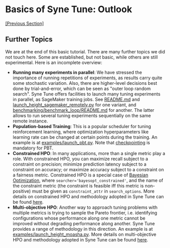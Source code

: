 # Basics of Syne Tune: Outlook


[[Previous Section]](basics_backend.md)


## Further Topics

We are at the end of this basic tutorial. There are many further topics we did
not touch here. Some are established, but not basic, while others are still
experimental. Here is an incomplete overview:

* **Running many experiments in parallel**: We have stressed the importance of
  running repetitions of experiments, as results carry quite some stochastic
  variation. Also, there are higher-level decisions best done by trial-and-error,
  which can be seen as "outer loop random search". Syne Tune offers facilities to
  launch many tuning experiments in parallel, as SageMaker training jobs. See
  [README.md](../../../README.md#launching-a-tuning-job) and
  [launch_height_sagemaker_remotely.py](../../../examples/launch_height_sagemaker_remotely.py)
  for one variant, and
  [benchmarking/benchmark_loop/README.md](../../../benchmarking/benchmark_loop/README.md)
  for another. The latter allows to run several tuning experiments sequentially
  on the same remote instance.
* **Population-based Training**: This is a popular scheduler for tuning
  reinforcement learning, where optimization hyperparameters like learning
  rate can be changed at certain points during the training. An example is at
  [examples/launch_pbt.py](../../../examples/launch_pbt.py). Note that
  [checkpointing](basics_promotion.md#pause-and-resume-checkpointing-of-trials)
  is mandatory for PBT.
* **Constrained HPO**: In many applications, more than a single metric play a
  role. With constrained HPO, you can maximize recall subject to a constraint
  on precision; minimize prediction latency subject to a constraint on accuracy;
  or maximize accuracy subject to a constraint on a fairness metric. Constrained
  HPO is a special case of [Bayesian Optimization](basics_bayesopt.md), where
  `searcher='bayesopt_constrained'`, and the name of the constraint metric
  (the constraint is feasible iff this metric is non-positive) must be given
  as `constraint_attr` in `search_options`.
  More details on constrained HPO and methodology adopted in Syne Tune can be
  found [here](https://arxiv.org/abs/1910.07003).
* **Multi-objective HPO**: Another way to approach tuning problems with multiple
  metrics is trying to sample the Pareto frontier, i.e. identifying configurations
  whose performance along one metric cannot be improved without degrading
  performance along another. Syne Tune provides a range of methodology in this
  direction. An example is at
  [examples/launch_height_moasha.py](../../../examples/launch_height_moasha.py).
  More details on multi-objective HPO and methodology adopted in Syne Tune can be
  found [here](https://arxiv.org/abs/2106.12639).
